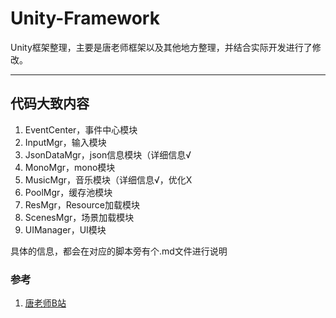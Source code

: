 # Unity-Framework
Unity框架整理，主要是唐老师框架以及其他地方整理，并结合实际开发进行了修改。

------

## 代码大致内容

1. EventCenter，事件中心模块
2. InputMgr，输入模块
3. JsonDataMgr，json信息模块（详细信息√
4. MonoMgr，mono模块
5. MusicMgr，音乐模块（详细信息√，优化X
6. PoolMgr，缓存池模块
7. ResMgr，Resource加载模块
8. ScenesMgr，场景加载模块
9. UIManager，UI模块

具体的信息，都会在对应的脚本旁有个.md文件进行说明



### 参考

1. [唐老师B站](https://space.bilibili.com/79983517)

